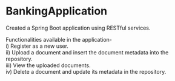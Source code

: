 # BankingApplication
Created a Spring Boot application using RESTful services.

Functionalities available in the application-</br>
  i) Register as a new user.</br>
  ii) Upload a document and insert the document metadata into the repository.</br>
  iii) View the uploaded documents.</br>
  iv) Delete a document and update its metadata in the repository.</br>
